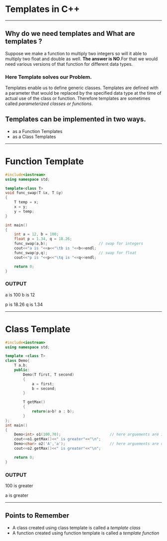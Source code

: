 # Templates in C++

---

## Why do we need templates and What are templates ?


Suppose we make a function to multiply two integers so will it able to multiply two float and double as well.
**The answer is NO**.For that we would need various versions of that function for different data types.

### Here Template solves our Problem.

Templates enable us to define generic classes. Templates are defined with a parameter that would be replaced by
the specified data type at the time of actual use of the class or function. Therefore templates are sometimes called
_parameterized classes or functions_.

## Templates can be implemented in two ways.

- as a Function Templates
- as a Class Templates

---

# Function Template

```C++
#include<iostream>
using namespace std;

template<class T>
void func_swap(T &x, T &y)
{
    T temp = x;
    x = y;
    y = temp;
}

int main()
{
    int a = 12, b = 100;
    float p = 1.34, q = 18.26;
    func_swap(a,b);                       // swap for integers
    cout<<"a is "<<a<<"\tb is "<<b<<endl;
    func_swap(p,q);                       // swap for float
    cout<<"p is "<<p<<"\tq is "<<q<<endl;

    return 0;
}

```

### OUTPUT

a is 100 b is 12

p is 18.26 q is 1.34

---

# Class Template

```C++
#include<iostream>
using namespace std;

template <class T>
class Demo{
    T a,b;
    public:
        Demo(T first, T second)
        {
            a = first;
            b = second;
        }

        T getMax()
        {
            return(a>b? a : b);
        }
};
int main()
{
    Demo<int> o1(100,70);                      // here arguements are intergers
    cout<<o1.getMax()<<" is greater"<<"\n";
    Demo<char> o2('A','a');                    // here arguements are characters
    cout<<o2.getMax()<<" is greater"<<"\n";

    return 0;
}
```

### OUTPUT

100 is greater

a is greater

---

## Points to Remember

- A class created using class template is called a _template class_
- A function created using function template is called a _template function_
